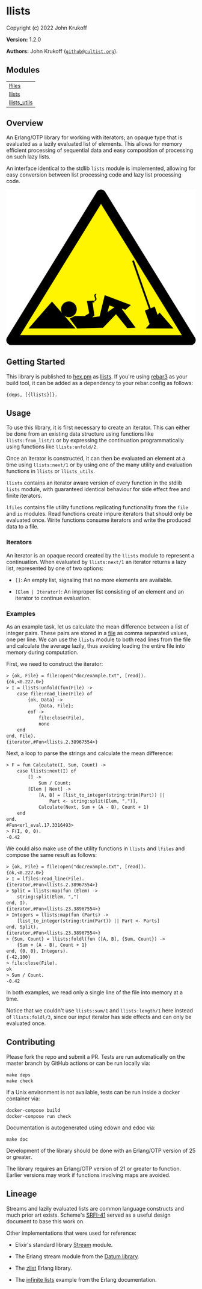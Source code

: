 # llists

Copyright (c) 2022 John Krukoff

**Version:** 1.2.0

**Authors:** John Krukoff ([`github@cultist.org`](mailto:github@cultist.org)).

## Modules

<table width="100%" border="0" summary="list of modules">
<tr><td><a href="http://github.com/jkrukoff/llists/blob/master/doc/lfiles.md" class="module">lfiles</a></td></tr>
<tr><td><a href="http://github.com/jkrukoff/llists/blob/master/doc/llists.md" class="module">llists</a></td></tr>
<tr><td><a href="http://github.com/jkrukoff/llists/blob/master/doc/llists_utils.md" class="module">llists_utils</a></td></tr></table>

## Overview

An Erlang/OTP library for working with iterators; an opaque type that is
evaluated as a lazily evaluated list of elements. This allows for memory
efficient processing of sequential data and easy composition of processing on
such lazy lists.

An interface identical to the stdlib `lists` module is implemented, allowing
for easy conversion between list processing code and lazy list processing
code.

![Lazy Construction Worker](doc/lazy.png)

## Getting Started

This library is published to [hex.pm](https://hex.pm) as [llists](https://hex.pm/packages/llists). If you're using [rebar3](https://www.rebar3.org/) as your build tool, it can be added
as a dependency to your rebar.config as follows:

```
{deps, [{llists}]}.
```

## Usage

To use this library, it is first necessary to create an iterator. This can
either be done from an existing data structure using functions like
`llists:from_list/1` or by expressing the continuation programmatically using
functions like `llists:unfold/2`.

Once an iterator is constructed, it can then be evaluated an element at a time
using `llists:next/1` or by using one of the many utility and evaluation
functions in `llists` or `llists_utils`.

`llists` contains an iterator aware version of every function in the stdlib
`lists` module, with guaranteed identical behaviour for side effect free and
finite iterators.

`lfiles` contains file utility functions replicating functionality from the
`file` and `io` modules. Read functions create impure iterators that should
only be evaluated once. Write functions consume iterators and write the
produced data to a file.

### Iterators

An iterator is an opaque record created by the `llists` module to represent a
continuation. When evaluated by `llists:next/1` an iterator returns a lazy
list, represented by one of two options:

- `[]`: An empty list, signaling that no more elements are available.

- `[Elem | Iterator]`: An improper list consisting of an element and an
  iterator to continue evaluation.

### Examples

As an example task, let us calculate the mean difference between a list of
integer pairs. These pairs are stored in a [file](http://github.com/jkrukoff/llists/blob/master/doc/example.txt) as
comma separated values, one per line. We can use the `llists` module to both
read lines from the file and calculate the average lazily, thus avoiding
loading the entire file into memory during computation.

First, we need to construct the iterator:

```
> {ok, File} = file:open("doc/example.txt", [read]).
{ok,<0.227.0>}
> I = llists:unfold(fun(File) ->
	case file:read_line(File) of
		{ok, Data} ->
			{Data, File};
		eof ->
			file:close(File),
			none
	end
end, File).
{iterator,#Fun<llists.2.38967554>}
```

Next, a loop to parse the strings and calculate the mean difference:

```
> F = fun Calculate(I, Sum, Count) ->
	case llists:next(I) of
		[] ->
			Sum / Count;
		[Elem | Next] ->
			[A, B] = [list_to_integer(string:trim(Part)) ||
				Part <- string:split(Elem, ",")],
			Calculate(Next, Sum + (A - B), Count + 1)
	end
end.
#Fun<erl_eval.17.3316493>
> F(I, 0, 0).
-0.42
```

We could also make use of the utility functions in `llists` and `lfiles` and
compose the same result as follows:

```
> {ok, File} = file:open("doc/example.txt", [read]).
{ok,<0.227.0>}
> I = lfiles:read_line(File).
{iterator,#Fun<llists.2.38967554>}
> Split = llists:map(fun (Elem) ->
	string:split(Elem, ",")
end, I).
{iterator,#Fun<llists.23.38967554>}
> Integers = llists:map(fun (Parts) ->
	[list_to_integer(string:trim(Part)) || Part <- Parts]
end, Split).
{iterator,#Fun<llists.23.38967554>}
> {Sum, Count} = llists:foldl(fun ([A, B], {Sum, Count}) ->
	{Sum + (A - B), Count + 1}
end, {0, 0}, Integers).
{-42,100}
> file:close(File).
ok
> Sum / Count.
-0.42
```

In both examples, we read only a single line of the file into memory at a
time.

Notice that we couldn't use `llists:sum/1` and `llists:length/1` here instead
of `llists:foldl/3`, since our input iterator has side effects and can only be
evaluated once.

## Contributing

Please fork the repo and submit a PR. Tests are run automatically on the
master branch by GitHub actions or can be run locally via:

```
make deps
make check
```

If a Unix environment is not available, tests can be run inside a docker
container via:

```
docker-compose build
docker-compose run check
```

Documentation is autogenerated using edown and edoc via:

```
make doc
```

Development of the library should be done with an Erlang/OTP version of 25 or
greater.

The library requires an Erlang/OTP version of 21 or greater to function.
Earlier versions may work if functions involving maps are avoided.

## Lineage

Streams and lazily evaluated lists are common language constructs and much
prior art exists. Scheme's [SRFI-41](https://srfi.schemers.org/srfi-41/srfi-41.html) served as a
useful design document to base this work on.

Other implementations that were used for reference:

- Elixir's standard library [Stream](https://hexdocs.pm/elixir/Stream.html) module.

- The Erlang stream module from the [Datum
  library](https://github.com/fogfish/datum/blob/master/src/stream/stream.erl).

- The [zlist](https://github.com/egobrain/zlist) Erlang
  library.

- The [infinite
  lists](http://erlang.org/documentation/doc-5.8/doc/programming_examples/funs.html) example from the Erlang documentation.

